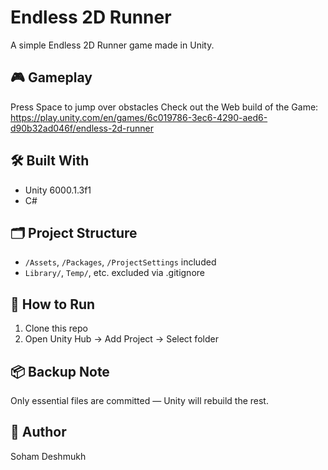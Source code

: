 # Endless 2D Runner

A simple Endless 2D Runner game made in Unity.

## 🎮 Gameplay
Press Space to jump over obstacles
Check out the Web build of the Game: 
https://play.unity.com/en/games/6c019786-3ec6-4290-aed6-d90b32ad046f/endless-2d-runner

## 🛠 Built With
- Unity 6000.1.3f1
- C#

## 🗂 Project Structure
- `/Assets`, `/Packages`, `/ProjectSettings` included
- `Library/`, `Temp/`, etc. excluded via .gitignore

## 🚀 How to Run
1. Clone this repo
2. Open Unity Hub → Add Project → Select folder

## 📦 Backup Note
Only essential files are committed — Unity will rebuild the rest.

## 👤 Author
Soham Deshmukh
